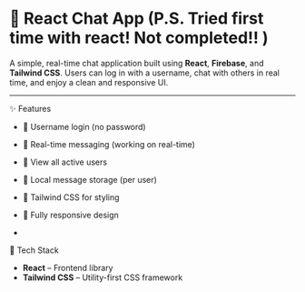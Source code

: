 # 💬 React Chat App (P.S. Tried first time with react! Not completed!! )

A simple, real-time chat application built using **React**, **Firebase**, and **Tailwind CSS**. Users can log in with a username, chat with others in real time, and enjoy a clean and responsive UI.

---
✨ Features

- 🔑 Username login (no password)
- 📡 Real-time messaging (working on real-time)
- 👥 View all active users
- 💾 Local message storage (per user)
- 🎨 Tailwind CSS for styling
- 📱 Fully responsive design

- 
🧰 Tech Stack

- **React** – Frontend library  
 - **Tailwind CSS** – Utility-first CSS framework  

